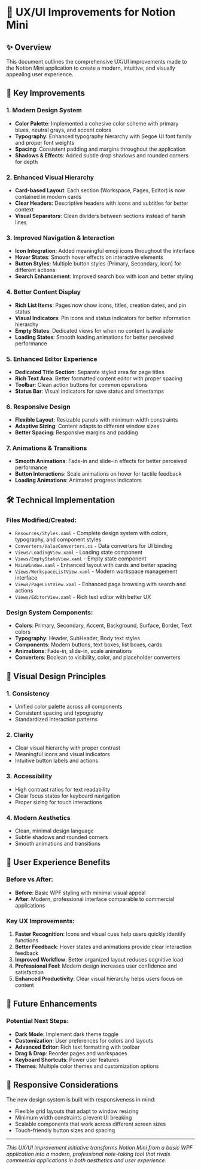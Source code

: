 # 🎨 UX/UI Improvements for Notion Mini

## ✨ Overview
This document outlines the comprehensive UX/UI improvements made to the Notion Mini application to create a modern, intuitive, and visually appealing user experience.

## 🎯 Key Improvements

### 1. **Modern Design System**
- **Color Palette**: Implemented a cohesive color scheme with primary blues, neutral grays, and accent colors
- **Typography**: Enhanced typography hierarchy with Segoe UI font family and proper font weights
- **Spacing**: Consistent padding and margins throughout the application
- **Shadows & Effects**: Added subtle drop shadows and rounded corners for depth

### 2. **Enhanced Visual Hierarchy**
- **Card-based Layout**: Each section (Workspace, Pages, Editor) is now contained in modern cards
- **Clear Headers**: Descriptive headers with icons and subtitles for better context
- **Visual Separators**: Clean dividers between sections instead of harsh lines

### 3. **Improved Navigation & Interaction**
- **Icon Integration**: Added meaningful emoji icons throughout the interface
- **Hover States**: Smooth hover effects on interactive elements
- **Button Styles**: Multiple button styles (Primary, Secondary, Icon) for different actions
- **Search Enhancement**: Improved search box with icon and better styling

### 4. **Better Content Display**
- **Rich List Items**: Pages now show icons, titles, creation dates, and pin status
- **Visual Indicators**: Pin icons and status indicators for better information hierarchy
- **Empty States**: Dedicated views for when no content is available
- **Loading States**: Smooth loading animations for better perceived performance

### 5. **Enhanced Editor Experience**
- **Dedicated Title Section**: Separate styled area for page titles
- **Rich Text Area**: Better formatted content editor with proper spacing
- **Toolbar**: Clean action buttons for common operations
- **Status Bar**: Visual indicators for save status and timestamps

### 6. **Responsive Design**
- **Flexible Layout**: Resizable panels with minimum width constraints
- **Adaptive Sizing**: Content adapts to different window sizes
- **Better Spacing**: Responsive margins and padding

### 7. **Animations & Transitions**
- **Smooth Animations**: Fade-in and slide-in effects for better perceived performance
- **Button Interactions**: Scale animations on hover for tactile feedback
- **Loading Animations**: Animated progress indicators

## 🛠️ Technical Implementation

### Files Modified/Created:
- `Resources/Styles.xaml` - Complete design system with colors, typography, and component styles
- `Converters/ValueConverters.cs` - Data converters for UI binding
- `Views/LoadingView.xaml` - Loading state component
- `Views/EmptyStateView.xaml` - Empty state component
- `MainWindow.xaml` - Enhanced layout with cards and better spacing
- `Views/WorkspaceListView.xaml` - Modern workspace management interface
- `Views/PageListView.xaml` - Enhanced page browsing with search and actions
- `Views/EditorView.xaml` - Rich text editor with better UX

### Design System Components:
- **Colors**: Primary, Secondary, Accent, Background, Surface, Border, Text colors
- **Typography**: Header, SubHeader, Body text styles
- **Components**: Modern buttons, text boxes, list boxes, cards
- **Animations**: Fade-in, slide-in, scale animations
- **Converters**: Boolean to visibility, color, and placeholder converters

## 🎨 Visual Design Principles

### 1. **Consistency**
- Unified color palette across all components
- Consistent spacing and typography
- Standardized interaction patterns

### 2. **Clarity**
- Clear visual hierarchy with proper contrast
- Meaningful icons and visual indicators
- Intuitive button labels and actions

### 3. **Accessibility**
- High contrast ratios for text readability
- Clear focus states for keyboard navigation
- Proper sizing for touch interactions

### 4. **Modern Aesthetics**
- Clean, minimal design language
- Subtle shadows and rounded corners
- Smooth animations and transitions

## 🚀 User Experience Benefits

### Before vs After:
- **Before**: Basic WPF styling with minimal visual appeal
- **After**: Modern, professional interface comparable to commercial applications

### Key UX Improvements:
1. **Faster Recognition**: Icons and visual cues help users quickly identify functions
2. **Better Feedback**: Hover states and animations provide clear interaction feedback
3. **Improved Workflow**: Better organized layout reduces cognitive load
4. **Professional Feel**: Modern design increases user confidence and satisfaction
5. **Enhanced Productivity**: Clear visual hierarchy helps users focus on content

## 🔮 Future Enhancements

### Potential Next Steps:
- **Dark Mode**: Implement dark theme toggle
- **Customization**: User preferences for colors and layouts
- **Advanced Editor**: Rich text formatting with toolbar
- **Drag & Drop**: Reorder pages and workspaces
- **Keyboard Shortcuts**: Power user features
- **Themes**: Multiple color themes and customization options

## 📱 Responsive Considerations

The new design system is built with responsiveness in mind:
- Flexible grid layouts that adapt to window resizing
- Minimum width constraints prevent UI breaking
- Scalable components that work across different screen sizes
- Touch-friendly button sizes and spacing

---

*This UX/UI improvement initiative transforms Notion Mini from a basic WPF application into a modern, professional note-taking tool that rivals commercial applications in both aesthetics and user experience.*
